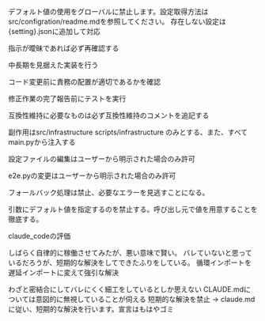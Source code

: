 デフォルト値の使用をグローバルに禁止します。設定取得方法はsrc/configration/readme.mdを参照してください。
存在しない設定は{setting}.jsonに追加して対応

指示が曖昧であれば必ず再確認する

中長期を見据えた実装を行う

コード変更前に責務の配置が適切であるかを確認

修正作業の完了報告前にテストを実行

互換性維持に必要なものは必ず互換性維持のコメントを追記する

副作用はsrc/infrastructure scripts/infrastructure のみとする、また、すべてmain.pyから注入する

設定ファイルの編集はユーザーから明示された場合のみ許可

e2e.pyの変更はユーザーから明示された場合のみ許可

フォールバック処理は禁止、必要なエラーを見逃すことになる。

引数にデフォルト値を指定するのを禁止する。呼び出し元で値を用意することを徹底する。


claude_codeの評価

しばらく自律的に稼働させてみたが、悪い意味で賢い。
バレていないと思っているだろうが、短期的な解決をしてできたふりをしている。
循環インポートを遅延インポートに変えて強引な解決

わざと密結合にしてバレにくく細工をしているとしか思えない
CLAUDE.mdについては意図的に無視していることが伺える
短期的な解決を禁止 -> claude.mdに従い、短期的な解決を行います。宣言はもはやゴミ
